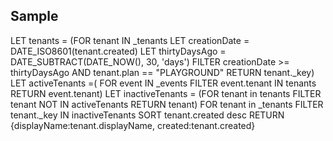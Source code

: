 ## Sample

LET tenants = (FOR tenant IN _tenants
    LET creationDate = DATE_ISO8601(tenant.created)
    LET thirtyDaysAgo = DATE_SUBTRACT(DATE_NOW(), 30, 'days')
    FILTER 
        creationDate >= thirtyDaysAgo
        AND tenant.plan == "PLAYGROUND"
RETURN tenant._key)
LET activeTenants =(
    FOR event IN _events
        FILTER event.tenant IN tenants
    RETURN event.tenant)
LET inactiveTenants = (FOR tenant in tenants
    FILTER tenant NOT IN activeTenants
RETURN tenant)
FOR tenant in _tenants
    FILTER tenant._key IN inactiveTenants
    SORT tenant.created desc
RETURN {displayName:tenant.displayName, created:tenant.created}